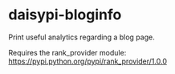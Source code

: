 daisypi-bloginfo
================

Print useful analytics regarding a blog page.

Requires the rank_provider module: https://pypi.python.org/pypi/rank_provider/1.0.0
